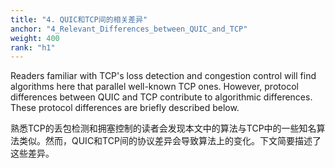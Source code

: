 ```yaml
---
title: "4. QUIC和TCP间的相关差异"
anchor: "4_Relevant_Differences_between_QUIC_and_TCP"
weight: 400
rank: "h1"
---
```


Readers familiar with TCP's loss detection and congestion control will find algorithms here that parallel well-known TCP ones. However, protocol differences between QUIC and TCP contribute to algorithmic differences. These protocol differences are briefly described below.

熟悉TCP的丢包检测和拥塞控制的读者会发现本文中的算法与TCP中的一些知名算法类似。然而，QUIC和TCP间的协议差异会导致算法上的变化。下文简要描述了这些差异。
